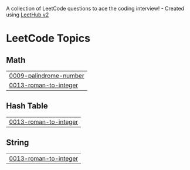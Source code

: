 A collection of LeetCode questions to ace the coding interview! - Created using [LeetHub v2](https://github.com/arunbhardwaj/LeetHub-2.0)
<!---LeetCode Topics Start-->
# LeetCode Topics
## Math
|  |
| ------- |
| [0009-palindrome-number](https://github.com/Hebabo/problem-solving/tree/master/0009-palindrome-number) |
| [0013-roman-to-integer](https://github.com/Hebabo/problem-solving/tree/master/0013-roman-to-integer) |
## Hash Table
|  |
| ------- |
| [0013-roman-to-integer](https://github.com/Hebabo/problem-solving/tree/master/0013-roman-to-integer) |
## String
|  |
| ------- |
| [0013-roman-to-integer](https://github.com/Hebabo/problem-solving/tree/master/0013-roman-to-integer) |
<!---LeetCode Topics End-->